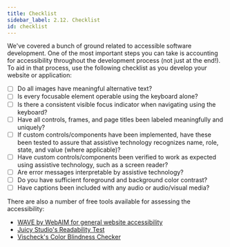 ```yaml
---
title: Checklist
sidebar_label: 2.12. Checklist
id: checklist
---
```


We've covered a bunch of ground related to accessible software development. One of the most important steps you can take is accounting for accessibility throughout the development process (not just at the end!). To aid in that process, use the following checklist as you develop your website or application:

- [ ] Do all images have meaningful alternative text?
- [ ] Is every focusable element operable using the keyboard alone?
- [ ] Is there a consistent visible focus indicator when navigating using the keyboard?
- [ ] Have all controls, frames, and page titles been labeled meaningfully and uniquely?
- [ ] If custom controls/components have been implemented, have these been tested to assure that assistive technology recognizes name, role, state, and value (where applicable)?
- [ ] Have custom controls/components been verified to work as expected using assistive technology, such as a screen reader?
- [ ] Are error messages interpretable by assistive technology?
- [ ] Do you have sufficient foreground and background color contrast?
- [ ] Have captions been included with any audio or audio/visual media?

There are also a number of free tools available for assessing the accessibility:

- [WAVE by WebAIM for general website accessibility](http://wave.webaim.org/)
- [Juicy Studio's Readability Test](http://juicystudio.com/services/readability.php)
- [Vischeck's Color Blindness Checker](http://www.vischeck.com/)
